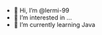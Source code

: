 - 👋 Hi, I’m @lermi-99
- 👀 I’m interested in ...
- 🌱 I’m currently learning Java<script>
- 💞️ I’m looking to collaborate on ...
- 📫 How to reach me ...

<!---
lermi-99/lermi-99 is a ✨ special ✨ repository because its `README.md` (this file) appears on your GitHub profile.
You can click the Preview link to take a look at your changes.
--->
